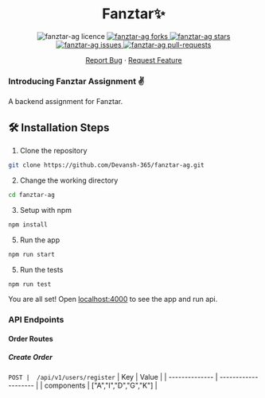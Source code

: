 <h1 align="center">Fanztar✨️</h1>

<p align="center">
<!-- <a href="https://github.com/Devansh-365/fanztar-ag/blob/master/LICENSE" target="blank"> -->
<img src="https://img.shields.io/github/license/Devansh-365/fanztar-ag?style=flat-square" alt="fanztar-ag licence" />
</a>
<a href="https://github.com/Devansh-365/fanztar-ag/fork" target="blank">
<img src="https://img.shields.io/github/forks/Devansh-365/fanztar-ag?style=flat-square" alt="fanztar-ag forks"/>
</a>
<a href="https://github.com/Devansh-365/fanztar-ag/stargazers" target="blank">
<img src="https://img.shields.io/github/stars/Devansh-365/fanztar-ag?style=flat-square" alt="fanztar-ag stars"/>
</a>
<a href="https://github.com/Devansh-365/fanztar-ag/issues" target="blank">
<img src="https://img.shields.io/github/issues/Devansh-365/fanztar-ag?style=flat-square" alt="fanztar-ag issues"/>
</a>
<a href="https://github.com/Devansh-365/fanztar-ag/pulls" target="blank">
<img src="https://img.shields.io/github/issues-pr/Devansh-365/fanztar-ag?style=flat-square" alt="fanztar-ag pull-requests"/>
</a>
</p>

<p align="center">
    <a href="https://github.com/Devansh-365/fanztar-ag/issues/new/choose">Report Bug</a>
    ·
    <a href="https://github.com/Devansh-365/fanztar-ag/issues/new/choose">Request Feature</a>
</p>

### Introducing Fanztar Assignment ✌️

A backend assignment for Fanztar.

## 🛠️ Installation Steps

1. Clone the repository

```bash
git clone https://github.com/Devansh-365/fanztar-ag.git
```

2. Change the working directory

```bash
cd fanztar-ag
```

3. Setup with npm

```bash
npm install
```

5. Run the app

```bash
npm run start
```

5. Run the tests

```bash
npm run test
```

You are all set! Open [localhost:4000](http://localhost:4000/) to see the app and run api.

### API Endpoints

#### Order Routes

##### Create Order

`POST |  /api/v1/users/register` 
| Key             | Value                 |
| --------------  | --------------------  |
| components      | ["A","I","D","G","K"] |

